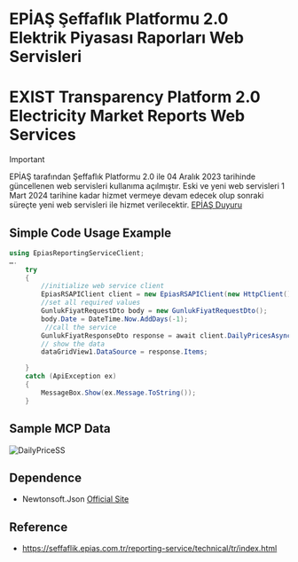 # EPİAŞ Şeffaflık Platformu 2.0 Elektrik Piyasası Raporları Web Servisleri 
# EXIST Transparency Platform 2.0 Electricity Market Reports Web Services


> [!IMPORTANT] 
> EPİAŞ tarafından Şeffaflık Platformu 2.0 ile 04 Aralık 2023 tarihinde güncellenen web servisleri kullanıma açılmıştır. Eski ve yeni web servisleri 1 Mart 2024 tarihine kadar hizmet vermeye devam edecek olup sonraki süreçte yeni web servisleri ile hizmet verilecektir.  [EPİAŞ Duyuru](https://www.epias.com.tr/tum-duyurular/piyasa-duyurulari/elektrik/web-servis/seffaflik-platformu-web-servisleri-erisim-tarihi-hakkinda-guncelleme/)



## Simple Code Usage Example

```C#
using EpiasReportingServiceClient;
….
    try
    {
        //initialize web service client
        EpiasRSAPIClient client = new EpiasRSAPIClient(new HttpClient());
        //set all required values
        GunlukFiyatRequestDto body = new GunlukFiyatRequestDto();                
        body.Date = DateTime.Now.AddDays(-1);
         //call the service
        GunlukFiyatResponseDto response = await client.DailyPricesAsync(body);
        // show the data
        dataGridView1.DataSource = response.Items;

    }
    catch (ApiException ex)
    {
        MessageBox.Show(ex.Message.ToString());
    }

```
## Sample MCP Data 
![DailyPriceSS](https://github.com/CedricScottish/EpiasRSClient/assets/61628447/d34fb687-6b7d-4684-bcb7-ebee1f8e64fa)


## Dependence
- Newtonsoft.Json [Official Site](https://www.newtonsoft.com/json)
## Reference 
- https://seffaflik.epias.com.tr/reporting-service/technical/tr/index.html
